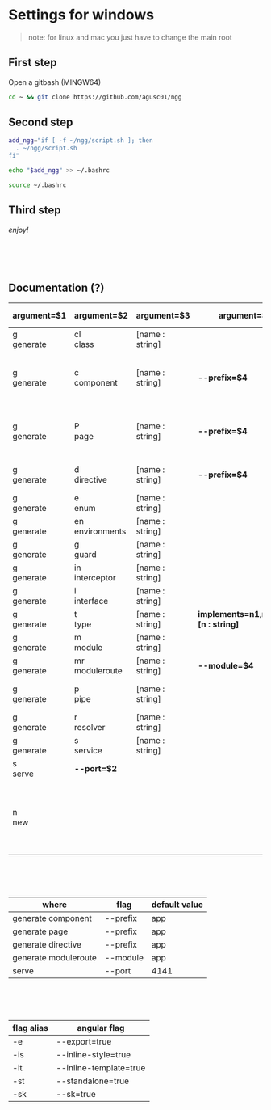 # Settings for windows

> note: for linux and mac you just have to change the main root

## First step

Open a gitbash (MINGW64)

```bash
cd ~ && git clone https://github.com/agusc01/ngg
```

## Second step

```bash
add_ngg="if [ -f ~/ngg/script.sh ]; then
  . ~/ngg/script.sh
fi"

echo "$add_ngg" >> ~/.bashrc

source ~/.bashrc
```

## Third step

_enjoy!_

<br>
<br>
<br>

## Documentation (?)

| argument=$1   | argument=$2        | argument=$3     | argument=$4                              | default flags                                                                                    | type   | flags alias                    |
| ------------- | ------------------ | --------------- | ---------------------------------------- | ------------------------------------------------------------------------------------------------ | ------ | ------------------------------ |
| g <br> generate | cl <br> class        | [name : string] |                                          | --type=class                                                                                     | native |                                |
| g <br> generate | c <br> component     | [name : string] | **--prefix=$4**                          |                                                                                                  | native | -e <br> -is <br> -it <br> -st <br> -sk |
| g <br> generate | P <br> page          | [name : string] | **--prefix=$4**                          | --type=page                                                                                      | native | -e <br> -is <br> -it <br> -st <br> -sk |
| g <br> generate | d <br> directive     | [name : string] | **--prefix=$4**                          |                                                                                                  | native | -e <br> -st <br> -sk               |
| g <br> generate | e <br> enum          | [name : string] |                                          | --type=enum                                                                                      | native |                                |
| g <br> generate | en <br> environments | [name : string] |                                          |                                                                                                  | native |                                |
| g <br> generate | g <br> guard         | [name : string] |                                          | --functional=true                                                                                | native | -sk                            |
| g <br> generate | in <br> interceptor  | [name : string] |                                          | --functional=true                                                                                | native | -sk                            |
| g <br> generate | i <br> interface     | [name : string] |                                          | --type=interface                                                                                 | native |                                |
| g <br> generate | t <br> type          | [name : string] | **implements=n1,n2,...,nn [n : string]** | --type=type                                                                                      | fake   |                                |
| g <br> generate | m <br> module        | [name : string] |                                          |                                                                                                  | native |                                |
| g <br> generate | mr <br> moduleroute  | [name : string] | **--module=$4**                          | --routing=true                                                                                   | native |                                |
| g <br> generate | p <br> pipe          | [name : string] |                                          |                                                                                                  | native | -e <br> -st <br> -sk               |
| g <br> generate | r <br> resolver      | [name : string] |                                          | --functional=true                                                                                | native | -sk                            |
| g <br> generate | s <br> service       | [name : string] |                                          |                                                                                                  | native | -sk                            |
| s <br> serve    | **--port=$2**      |                 |                                          | --open                                                                                           | native |                                |
| n <br> new      |                    |                 |                                          | --skipt-test=true <br> --style=scss <br> --standalone=false <br> --routing=true <br> --ssr=false | native |                                |

<br>
<br>
<br>

| where                | flag     | default value |
| -------------------- | -------- | ------------- |
| generate component   | --prefix | app           |
| generate page        | --prefix | app           |
| generate directive   | --prefix | app           |
| generate moduleroute | --module | app           |
| serve                | --port   | 4141          |

<br>
<br>
<br>

| flag alias | angular flag           |
| ---------- | ---------------------- |
| -e         | --export=true          |
| -is        | --inline-style=true    |
| -it        | --inline-template=true |
| -st        | --standalone=true      |
| -sk        | --sk=true              |
